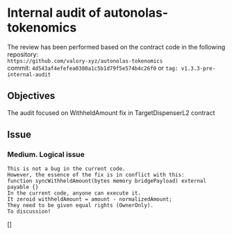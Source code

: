 # Internal audit of autonolas-tokenomics
The review has been performed based on the contract code in the following repository:<br>
`https://github.com/valory-xyz/autonolas-tokenomics` <br>
commit: `4d543af4efefea0380a1c5b1d79f5e574b4c26f0` or `tag: v1.3.3-pre-internal-audit`<br> 

## Objectives
The audit focused on WithheldAmount fix in TargetDispenserL2 contract

## Issue
### Medium. Logical issue
```
This is not a bug in the current code.
However, the essence of the fix is ​​in conflict with this: 
function syncWithheldAmount(bytes memory bridgePayload) external payable {}
In the current code, anyone can execute it.
It zeroid withheldAmount = amount - normalizedAmount;
They need to be given equal rights (OwnerOnly).
To discussion!
```
[] 
